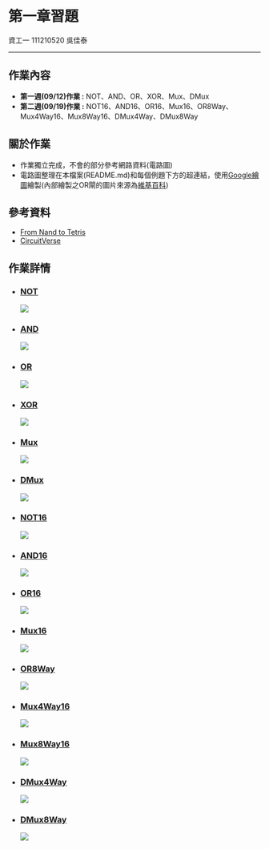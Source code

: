 # 第一章習題
資工一 111210520 吳佳泰

---

## 作業內容
* **第一週(09/12)作業 :** NOT、AND、OR、XOR、Mux、DMux
* **第二週(09/19)作業 :** NOT16、AND16、OR16、Mux16、OR8Way、Mux4Way16、Mux8Way16、DMux4Way、DMux8Way

## 關於作業
* 作業獨立完成，不會的部分參考網路資料(電路圖)
* 電路圖整理在本檔案(README.md)和每個例題下方的超連結，使用[Google繪圖](https://docs.google.com/drawings/d/16axyYoLa7msynRIwtvtNS606HYFQQHoPoyoQr2v-9Pc/edit?hl=zh-tw)繪製(內部繪製之OR閘的圖片來源為[維基百科](https://zh.wikipedia.org/zh-tw/%E6%88%96%E9%97%A8#/media/File:OR_ANSI.svg))

## 參考資料
* [From Nand to Tetris](https://www.nand2tetris.org/)
* [CircuitVerse](https://circuitverse.org/)

## 作業詳情
* ### [NOT](Not.hdl)
  ![](NOT.jpg)
  
* ### [AND](AND.hdl)  
  ![](AND.jpg)

* ### [OR](OR.hdl)  
  ![](OR.jpg)

* ### [XOR](XOR.hdl)  
  ![](XOR.jpg)

* ### [Mux](Mux.hdl)  
  ![](Mux.jpg)

* ### [DMux](DMux.hdl)
  ![](DMux.jpg)

* ### [NOT16](NOT16.hdl)  
  ![](NOT16.jpg)

* ### [AND16](AND16.hdl)
  ![](AND16.jpg)
  
* ### [OR16](OR16.hdl)  
  ![](OR16.jpg)

* ### [Mux16](Mux16.hdl)  
  ![](Mux16.jpg)

* ### [OR8Way](OR8Way.hdl)  
  ![](OR8Way.jpg)

* ### [Mux4Way16](Mux4Way16.hdl)
  ![](Mux4Way16.jpg)

* ### [Mux8Way16](Mux8Way16.hdl)
  ![](Mux8Way16_.jpg)

* ### [DMux4Way](DMux4Way.hdl)
  ![](DMux4Way.jpg)

* ### [DMux8Way](DMux8Way.hdl)
  ![](DMux8Way.jpg)